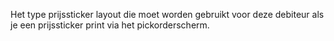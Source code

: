 Het type prijssticker layout die moet worden gebruikt voor deze debiteur als je een prijssticker print via het pickorderscherm.